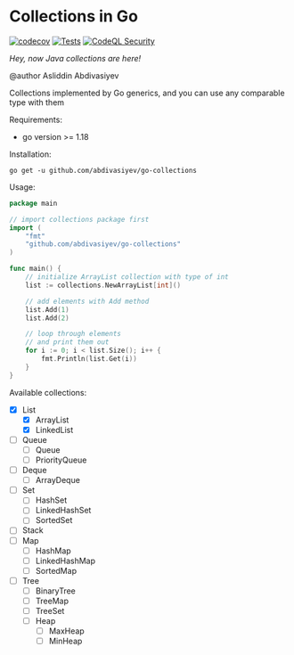 # Collections in Go

[![codecov](https://codecov.io/gh/abdivasiyev/go-collections/branch/master/graph/badge.svg?token=tNKcOjlxLo)](https://codecov.io/gh/abdivasiyev/go-collections)
[![Tests](https://github.com/abdivasiyev/go-collections/actions/workflows/ci.yml/badge.svg?branch=master)](https://github.com/abdivasiyev/go-collections/actions/workflows/ci.yml)
[![CodeQL Security](https://github.com/abdivasiyev/go-collections/actions/workflows/codeql-analysis.yml/badge.svg?branch=master)](https://github.com/abdivasiyev/go-collections/actions/workflows/codeql-analysis.yml)

*Hey, now Java collections are here!*

@author Asliddin Abdivasiyev

Collections implemented by Go generics, and
you can use any comparable type with them

Requirements:
- go version >= 1.18

Installation:
```shell
go get -u github.com/abdivasiyev/go-collections
```

Usage:

```go
package main

// import collections package first
import (
	"fmt"
	"github.com/abdivasiyev/go-collections"
)

func main() {
	// initialize ArrayList collection with type of int
	list := collections.NewArrayList[int]()

	// add elements with Add method
	list.Add(1)
	list.Add(2)

	// loop through elements
	// and print them out
	for i := 0; i < list.Size(); i++ {
		fmt.Println(list.Get(i))
	}
}
```

Available collections:

- [x] List
  - [x] ArrayList
  - [x] LinkedList
- [ ] Queue
  - [ ] Queue
  - [ ] PriorityQueue
- [ ] Deque
  - [ ] ArrayDeque
- [ ] Set
  - [ ] HashSet
  - [ ] LinkedHashSet
  - [ ] SortedSet
- [ ] Stack
- [ ] Map
  - [ ] HashMap
  - [ ] LinkedHashMap
  - [ ] SortedMap
- [ ] Tree
  - [ ] BinaryTree
  - [ ] TreeMap
  - [ ] TreeSet
  - [ ] Heap
    - [ ] MaxHeap
    - [ ] MinHeap
